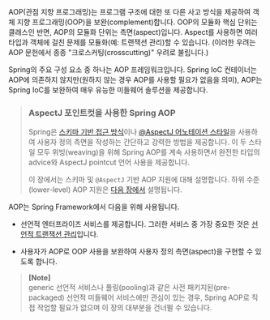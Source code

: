 <p>AOP(관점 지향 프로그래밍)는 프로그램 구조에 대한 또 다른 사고 방식을 제공하여 객체 지향 프로그래밍(OOP)을 보완(complement)합니다. OOP의 모듈화 핵심 단위는 클래스인 반면, AOP의 모듈화 단위는 측면(aspect)입니다. Aspect를 사용하면 여러 타입과 객체에 걸친 문제를 모듈화(예: 트랜잭션 관리)할 수 있습니다. (이러한 우려는 AOP 문헌에서 종종 "크로스커팅(crosscutting)" 우려로 불립니다.)</p>
<p>Spring의 주요 구성 요소 중 하나는 AOP 프레임워크입니다. Spring IoC 컨테이너는 AOP에 의존하지 않지만(원하지 않는 경우 AOP를 사용할 필요가 없음을 의미), AOP는 Spring IoC를 보완하여 매우 유능한 미들웨어 솔루션을 제공합니다.</p>
<blockquote>
<h3 id="aspectj-포인트컷을-사용한-spring-aop">AspectJ 포인트컷을 사용한 Spring AOP</h3>
<p>Spring은 <a href="https://docs.spring.io/spring-framework/reference/core/aop/schema.html">스키마 기반 접근 방식</a>이나 <a href="https://docs.spring.io/spring-framework/reference/core/aop/ataspectj.html">@AspectJ 어노테이션 스타일</a>을 사용하여 사용자 정의 측면을 작성하는 간단하고 강력한 방법을 제공합니다. 이 두 스타일 모두 위빙(weaving)을 위해 Spring AOP를 계속 사용하면서 완전한 타입의 advice와 AspectJ pointcut 언어 사용을 제공합니다.</p>
<p>이 장에서는 스키마 및 <code>@AspectJ</code> 기반 AOP 지원에 대해 설명합니다. 하위 수준(lower-level) AOP 지원은 <a href="https://docs.spring.io/spring-framework/reference/core/aop-api.html">다음 장에서</a> 설명됩니다.</p>
</blockquote>
<p>AOP는 Spring Framework에서 다음을 위해 사용됩니다.</p>
<ul>
<li>
<p>선언적 엔터프라이즈 서비스를 제공합니다. 그러한 서비스 중 가장 중요한 것은 <a href="https://docs.spring.io/spring-framework/reference/data-access/transaction/declarative.html">선언적 트랜잭션 관리</a>입니다.</p>
</li>
<li>
<p>사용자가 AOP로 OOP 사용을 보완하여 사용자 정의 측면(aspect)을 구현할 수 있도록 합니다.</p>
</li>
</ul>
<blockquote>
<p><strong>[Note]</strong><br>
generic 선언적 서비스나 풀링(pooling)과 같은 사전 패키지된(pre-packaged) 선언적 미들웨어 서비스에만 관심이 있는 경우, Spring AOP로 직접 작업할 필요가 없으며 이 장의 대부분을 건너뛸 수 있습니다.</p>
</blockquote>